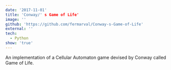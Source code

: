 ```yaml
---
date: '2017-11-01'
title: 'Conway/' s Game of Life'
image: ''
github: 'https://github.com/fermarval/Conway-s-Game-of-Life'
external: ''
tech:
  - Python
show: 'true'
---
```


An implementation of a Cellular Automaton game devised by Conway called Game of Life.
